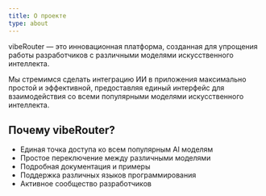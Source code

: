 ```yaml
---
title: О проекте
type: about
---
```


vibeRouter — это инновационная платформа, созданная для упрощения работы разработчиков с различными моделями искусственного интеллекта.

Мы стремимся сделать интеграцию ИИ в приложения максимально простой и эффективной, предоставляя единый интерфейс для взаимодействия со всеми популярными моделями искусственного интеллекта.

## Почему vibeRouter?

- Единая точка доступа ко всем популярным AI моделям
- Простое переключение между различными моделями
- Подробная документация и примеры
- Поддержка различных языков программирования
- Активное сообщество разработчиков
